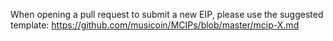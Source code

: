 When opening a pull request to submit a new EIP, please use the suggested template: https://github.com/musicoin/MCIPs/blob/master/mcip-X.md
